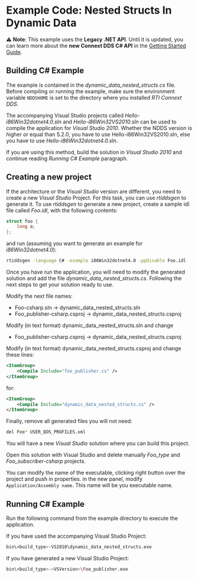 # Example Code: Nested Structs In Dynamic Data

:warning: **Note**: This example uses the **Legacy .NET API**. Until it is
updated, you can learn more about the **new Connext DDS C# API** in the
[Getting Started Guide](https://community.rti.com/static/documentation/connext-dds/6.1.1/doc/manuals/connext_dds_professional/getting_started_guide/index.html).

## Building C# Example

The example is contained in the *dynamic_data_nested_structs.cs* file. Before
compiling or running the example, make sure the environment variable `NDDSHOME`
is set to the directory where you installed *RTI Connext DDS*.

The accompanying Visual Studio projects called *Hello-i86Win32dotnet4.0.sln* and
*Hello-i86Win32VS2010.sln* can be used to compile the application for *Visual
Studio 2010*. Whether the NDDS version is higher or equal than 5.2.0, you have
to use Hello-i86Win32VS2010.sln, else you have to use
*Hello-i86Win32dotnet4.0.sln*.

If you are using this method, build the solution in *Visual Studio 2010* and
continue reading *Running C# Example* paragraph.

## Creating a new project

If the architecture or the *Visual Studio* version are different, you need to
create a new *Visual Studio* Project. For this task, you can use *rtiddsgen* to
generate it. To use *rtiddsgen* to generate a new project, create a sample idl
file called *Foo.idl*, with the following contents:

```c
struct foo {
    long a;
};
```

and run (assuming you want to generate an example for *i86Win32dotnet4.0*):

```sh
rtiddsgen -language C# -example i86Win32dotnet4.0 -ppDisable Foo.idl
```

Once you have run the application, you will need to modify the generated
solution and add the file *dynamic_data_nested_structs.cs*. Following the next
steps to get your solution ready to use.

Modify the next file names:

- Foo-csharp.sln -> dynamic_data_nested_structs.sln
- Foo_publisher-csharp.csproj -> dynamic_data_nested_structs.csproj

Modify (in text format) dynamic_data_nested_structs.sln and change

- Foo_publisher-csharp.csproj -> dynamic_data_nested_structs.csproj

Modify (in text format) dynamic_data_nested_structs.csproj and change these
lines:

```xml
<ItemGroup>
    <Compile Include="foo_publisher.cs" />
</ItemGroup>
```

for:

```xml
<ItemGroup>
    <Compile Include="dynamic_data_nested_structs.cs" />
</ItemGroup>
```

Finally, remove all generated files you will not need:

```sh
del Foo* USER_QOS_PROFILES.xml
```

You will have a new *Visual Studio* solution where you can build this project.

Open this solution with Visual Studio and delete manually *Foo_type* and
*Foo_subscriber-csharp* projects.

You can modify the name of the executable, clicking right button over the
project and push in properties. in the new panel, modify `Application/Assembly
name`. This name will be you executable name.

## Running C# Example

Run the following command from the example directory to execute the application.

If you have used the accompanying Visual Studio Project:

```sh
bin\<build_type>-VS2010\dynamic_data_nested_structs.exe
```

If you have generated a new Visual Studio Project:

```sh
bin\<build_type>-<VSVersion>\Foo_publisher.exe
```
